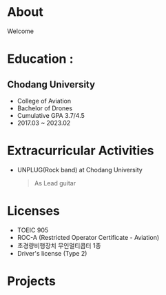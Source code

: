 # About
Welcome

# Education : 
## Chodang University
- College of Aviation
- Bachelor of Drones
- Cumulative GPA 3.7/4.5
- 2017.03 ~ 2023.02

# Extracurricular Activities
- UNPLUG(Rock band) at Chodang University
    > As Lead guitar
# Licenses
- TOEIC 905
- ROC-A (Restricted Operator Certificate - Aviation)
- 초경량비행장치 무인멀티콥터 1종
- Driver's license (Type 2)

# Projects

# 
